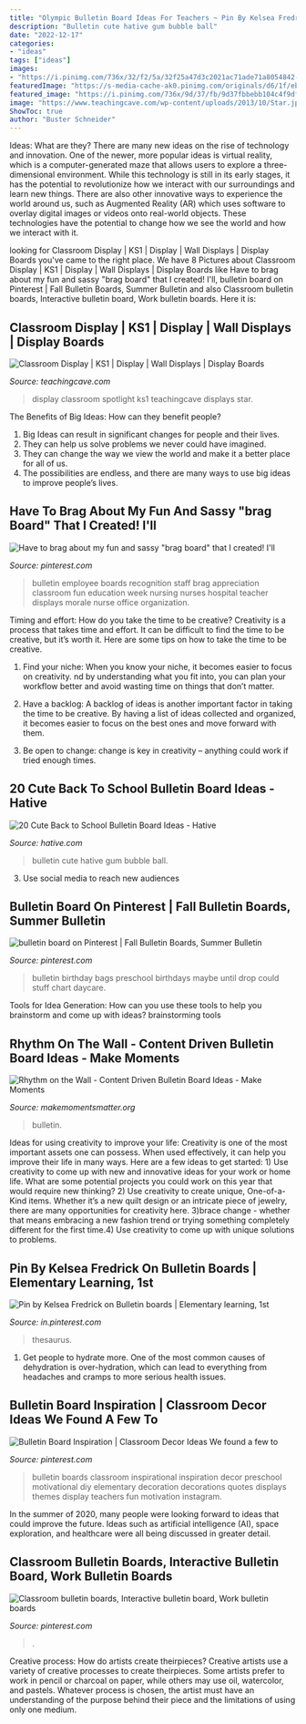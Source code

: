 ```yaml
---
title: "Olympic Bulletin Board Ideas For Teachers ~ Pin By Kelsea Fredrick On Bulletin Boards"
description: "Bulletin cute hative gum bubble ball"
date: "2022-12-17"
categories:
- "ideas"
tags: ["ideas"]
images:
- "https://i.pinimg.com/736x/32/f2/5a/32f25a47d3c2021ac71ade71a8054842--junior-high-classroom-decorations-brag-board.jpg?b=t"
featuredImage: "https://s-media-cache-ak0.pinimg.com/originals/d6/1f/eb/d61febb2eed39657f9cba9be0767ec14.jpg"
featured_image: "https://i.pinimg.com/736x/9d/37/fb/9d37fbbebb104c4f9df0a229547484aa.jpg"
image: "https://www.teachingcave.com/wp-content/uploads/2013/10/Star.jpg"
ShowToc: true
author: "Buster Schneider"
---
```



Ideas: What are they?
There are many new ideas on the rise of technology and innovation. One of the newer, more popular ideas is virtual reality, which is a computer-generated maze that allows users to explore a three-dimensional environment. While this technology is still in its early stages, it has the potential to revolutionize how we interact with our surroundings and learn new things. There are also other innovative ways to experience the world around us, such as Augmented Reality (AR) which uses software to overlay digital images or videos onto real-world objects. These technologies have the potential to change how we see the world and how we interact with it.

	

		
looking for Classroom Display | KS1 | Display | Wall Displays | Display Boards you've came to the right place. We have 8 Pictures about Classroom Display | KS1 | Display | Wall Displays | Display Boards like Have to brag about my fun and sassy &quot;brag board&quot; that I created! I&#039;ll, bulletin board on Pinterest | Fall Bulletin Boards, Summer Bulletin and also Classroom bulletin boards, Interactive bulletin board, Work bulletin boards. Here it is:
		
    
## Classroom Display | KS1 | Display | Wall Displays | Display Boards

<img loading=lazy src="https://www.teachingcave.com/wp-content/uploads/2013/10/Star.jpg" onerror="this.onerror=null;this.src='https://tse2.mm.bing.net/th?id=OIP.JSM7LuKsOx9R3LmZ2Li0awHaJ4&amp;pid=15.1';" alt="Classroom Display | KS1 | Display | Wall Displays | Display Boards">

_Source: teachingcave.com_

>display classroom spotlight ks1 teachingcave displays star. 

	

The Benefits of Big Ideas: How can they benefit people?
1. Big Ideas can result in significant changes for people and their lives.
2. They can help us solve problems we never could have imagined.
3. They can change the way we view the world and make it a better place for all of us.
4. The possibilities are endless, and there are many ways to use big ideas to improve people’s lives.

    
## Have To Brag About My Fun And Sassy &quot;brag Board&quot; That I Created! I&#039;ll

<img loading=lazy src="https://i.pinimg.com/736x/32/f2/5a/32f25a47d3c2021ac71ade71a8054842--junior-high-classroom-decorations-brag-board.jpg?b=t" onerror="this.onerror=null;this.src='https://tse2.mm.bing.net/th?id=OIP.bedx85xtfbNSUOKnAO3UAwHaJ3&amp;pid=15.1';" alt="Have to brag about my fun and sassy &quot;brag board&quot; that I created! I&#039;ll">

_Source: pinterest.com_

>bulletin employee boards recognition staff brag appreciation classroom fun education week nursing nurses hospital teacher displays morale nurse office organization. 

	

Timing and effort: How do you take the time to be creative?
Creativity is a process that takes time and effort. It can be difficult to find the time to be creative, but it’s worth it. Here are some tips on how to take the time to be creative.
1. Find your niche: When you know your niche, it becomes easier to focus on creativity. nd by understanding what you fit into, you can plan your workflow better and avoid wasting time on things that don’t matter.

2. Have a backlog: A backlog of ideas is another important factor in taking the time to be creative. By having a list of ideas collected and organized, it becomes easier to focus on the best ones and move forward with them.

3. Be open to change: change is key in creativity – anything could work if tried enough times.

    
## 20 Cute Back To School Bulletin Board Ideas - Hative

<img loading=lazy src="https://hative.com/wp-content/uploads/2014/06/back-to-school-ideas/6-have-a-ball-bubble-gum-bulletin-board.jpg" onerror="this.onerror=null;this.src='https://tse4.mm.bing.net/th?id=OIP.xoX9Lg3SMgnNJPYL5DxuCwHaE8&amp;pid=15.1';" alt="20 Cute Back to School Bulletin Board Ideas - Hative">

_Source: hative.com_

>bulletin cute hative gum bubble ball. 

	

3. Use social media to reach new audiences

    
## Bulletin Board On Pinterest | Fall Bulletin Boards, Summer Bulletin

<img loading=lazy src="https://s-media-cache-ak0.pinimg.com/originals/d6/1f/eb/d61febb2eed39657f9cba9be0767ec14.jpg" onerror="this.onerror=null;this.src='https://tse2.mm.bing.net/th?id=OIP.S5W0IkObxaEiN53nv47EVQHaHa&amp;pid=15.1';" alt="bulletin board on Pinterest | Fall Bulletin Boards, Summer Bulletin">

_Source: pinterest.com_

>bulletin birthday bags preschool birthdays maybe until drop could stuff chart daycare. 

	

Tools for Idea Generation: How can you use these tools to help you brainstorm and come up with ideas?
brainstorming tools 
    
## Rhythm On The Wall - Content Driven Bulletin Board Ideas - Make Moments

<img loading=lazy src="https://makemomentsmatter.org/wp-content/uploads/2019/06/IMG_6723.jpeg" onerror="this.onerror=null;this.src='https://tse4.mm.bing.net/th?id=OIP.x8t77lccgIv_jJKA3GRQqgHaJ3&amp;pid=15.1';" alt="Rhythm on the Wall - Content Driven Bulletin Board Ideas - Make Moments">

_Source: makemomentsmatter.org_

>bulletin. 

	

Ideas for using creativity to improve your life:
Creativity is one of the most important assets one can possess. When used effectively, it can help you improve their life in many ways. Here are a few ideas to get started: 1) Use creativity to come up with new and innovative ideas for your work or home life. What are some potential projects you could work on this year that would require new thinking? 2) Use creativity to create unique, One-of-a-Kind items. Whether it’s a new quilt design or an intricate piece of jewelry, there are many opportunities for creativity here. 3)brace change - whether that means embracing a new fashion trend or trying something completely different for the first time.4) Use creativity to come up with unique solutions to problems.

    
## Pin By Kelsea Fredrick On Bulletin Boards | Elementary Learning, 1st

<img loading=lazy src="https://i.pinimg.com/736x/9d/37/fb/9d37fbbebb104c4f9df0a229547484aa.jpg" onerror="this.onerror=null;this.src='https://tse2.mm.bing.net/th?id=OIP.3EdnKsyZswqNS5lUyBtE9AHaIg&amp;pid=15.1';" alt="Pin by Kelsea Fredrick on Bulletin boards | Elementary learning, 1st">

_Source: in.pinterest.com_

>thesaurus. 

	

1. Get people to hydrate more. One of the most common causes of dehydration is over-hydration, which can lead to everything from headaches and cramps to more serious health issues.

    
## Bulletin Board Inspiration | Classroom Decor Ideas We Found A Few To

<img loading=lazy src="https://i.pinimg.com/736x/f5/b6/a8/f5b6a87238db11aaa332e2b932203227.jpg" onerror="this.onerror=null;this.src='https://tse2.mm.bing.net/th?id=OIP.Ou8CM2OPfgAgHUwPxpTVwAHaHa&amp;pid=15.1';" alt="Bulletin Board Inspiration | Classroom Decor Ideas We found a few to">

_Source: pinterest.com_

>bulletin boards classroom inspirational inspiration decor preschool motivational diy elementary decoration decorations quotes displays themes display teachers fun motivation instagram. 

	

In the summer of 2020, many people were looking forward to ideas that could improve the future. Ideas such as artificial intelligence (AI), space exploration, and healthcare were all being discussed in greater detail. 

    
## Classroom Bulletin Boards, Interactive Bulletin Board, Work Bulletin Boards

<img loading=lazy src="https://i.pinimg.com/736x/76/b6/31/76b63197fac6eaffb8b8db8870c01aff--ra-boards.jpg" onerror="this.onerror=null;this.src='https://tse4.mm.bing.net/th?id=OIP.4dwd5viU-TClrWBqs471wwHaJ3&amp;pid=15.1';" alt="Classroom bulletin boards, Interactive bulletin board, Work bulletin boards">

_Source: pinterest.com_

>. 

	

Creative process: How do artists create theirpieces?
Creative artists use a variety of creative processes to create theirpieces. Some artists prefer to work in pencil or charcoal on paper, while others may use oil, watercolor, and pastels. Whatever process is chosen, the artist must have an understanding of the purpose behind their piece and the limitations of using only one medium.

